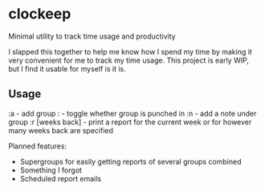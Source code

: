 # clockeep
Minimal utility to track time usage and productivity

I slapped this together to help me know how I spend my time by making it very convenient for me to track my time usage.
This project is early WIP, but I find it usable for myself is it is.

## Usage
:a<group name> - add group
:<group number> - toggle whether group is punched in
:n<group number> - add a note under group
:r<group number> [weeks back] - print a report for the current week or for however many weeks back are specified

Planned features:
 - Supergroups for easily getting reports of several groups combined
 - Something I forgot
 - Scheduled report emails

